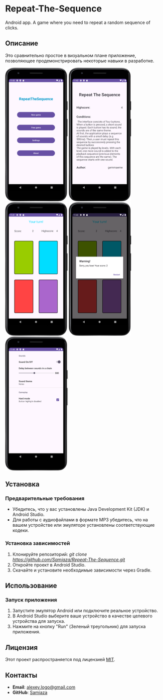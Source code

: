 # Repeat-The-Sequence
Android app. A game where you need to repeat a random sequence of clicks.

## Описание

Это сравнительно простое в визуальном плане приложение, позволяющее продемонстрировать некоторые навыки в разработке.

<p float="left">
  <img src="/misc/images/menu.png" width="200" />
  <img src="/misc/images/about.png" width="200" />
  <img src="/misc/images/general.png" width="200" />
  <img src="/misc/images/lose.png" width="200" />
  <img src="/misc/images/settings.png" width="200" />
</p>

## Установка

### Предварительные требования

- Убедитесь, что у вас установлены Java Development Kit (JDK) и Android Studio.
- Для работы с аудиофайлами в формате MP3 убедитесь, что на вашем устройстве или эмуляторе установлены соответствующие кодеки.

### Установка зависимостей

1. Клонируйте репозиторий:
*git clone https://github.com/Samiaza/Repeat-The-Sequence.git*
2. Откройте проект в Android Studio.
3. Скачайте и установите необходимые зависимости через Gradle.

## Использование

### Запуск приложения

1. Запустите эмулятор Android или подключите реальное устройство.
2. В Android Studio выберите ваше устройство в качестве целевого устройства для запуска.
3. Нажмите на кнопку "Run" (Зеленый треугольник) для запуска приложения.

## Лицензия

Этот проект распространяется под лицензией [MIT](LICENSE).

## Контакты

- **Email**: alexey.logo@gmail.com
- **GitHub**: [Samiaza](https://github.com/Samiaza)
